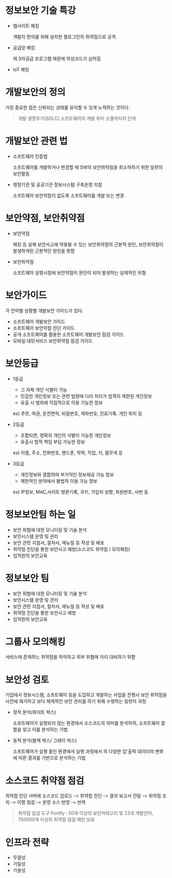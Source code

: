 # 정보보안 기술 특강
- 웹사이트 해킹

    개발자 편의를 위해 설치한 플로그인의 취약점으로 공격
- 공급망 해킹

    제 3자공급 프로그램 때문에 악성코드가 심어짐
- IoT 해킹

# 개발보안의 정의
가장 중요한 점은 신뢰되는 상태를 유지할 수 있게 노력하는 것이다.
> 개발 생명주기(SDLC)
> 소프트웨어의 개발 부터 소멸까지의 단계

# 개발보안 관련 법
- 소프트웨어 진흥법

    소프트웨어를 개발하거나 변경할 때 SW의 보안취약점을 최소하하기 위한 일련의 보안활동
- 행정기관 및 공공기관 정보시스템 구축운영 지침

    소프트웨어 보안약점이 없도록 소프트웨어를 개발 또는 변경

# 보안약점, 보안취약점
- 보안약점

    해킹 등 실제 보안사고에 악용될 수 있는 보안취약점의 근본적 원인, 보안취약점이 발생하게된 근본적인 원인을 뜻함
- 보안취약점

    소프트웨어 실행시점에 보안약점이 원인이 되어 발생하는 실제적인 위협

# 보안가이드
각 언어별 상황별 개발보안 가이드가 있다. 
- 소프트웨어 개발보안 가이드
- 소프트웨어 보안약점 진단 가이드
- 공개 소프트웨어를 활용한 소프트웨어 개발보안 점검 가이드
- 모바일 대민서비스 보안취약점 점검 가이드

# 보안등급
- 1등급

    - 그 자체 개인 식별이 가능
    - 민감한 개인정보 또는 관련 법령에 다라 처리가 엄격히 제한된 개인정보
    - 유출 시 범죄에 직접적으로 이용 가능한 정보

    ex) 주민, 여권, 운전면허, 비밀번호, 계좌번호, 진료기록. 개인 위치 등
- 2등급

    - 조합되면, 명확히 개인의 식별이 가능한 개인정보
    - 유출시 법적 책임 부담 가능한 정보

    ex) 이름, 주소, 전화번호, 핸드폰, 학력, 직업, 키, 몸무게 등
- 3등급

    - 개인정보와 결합하여 부가적인 정보제공 가능 정보
    - 제한적인 분야에서 불법적 이용 가능 정보

    ex) IP정보, MAC,사이트 방문기록, 쿠키, 가입자 성향, 회원번호, 사번 등

# 정보보안팀 하는 일
- 보안 위협에 대한 모니터링 및 기술 분석
- 보안시스템 운영 및 관리
- 보안 관련 지침서, 절차서, 메뉴얼 등 작성 및 배포
- 취약점 진단을 통한 보안사고 예방(소스코드 취약점 / 모의해킹)
- 임직원의 보안교육

# 정보보안 팀
- 보안 위협에 대한 모니터링 및 기술 분석
- 보안시스템 운영 및 관리
- 보안 관련 지침서, 절차서, 메뉴얼 등 작성 및 배포
- 취약점 진단을 통한 보안사고 예방
- 임직원의 보안교육

# 그룹사 모의해킹
서비스에 존재하느 취약점을 파악하고 외부 위협에 미리 대비하기 위함

# 보안성 검토
기업에서 정보시스템, 소프트웨어 등을 도입하고 개발하는 사업을 진행시 보안 취약점을 사전에 제거하고 보다 체계적인 보안 관리를 하기 위해 수행하는 일련의 과정
- 정적 분석(화이트 박스)

    소프트웨어가 실행되지 않는 환경에서 소스코드의 의미를 분석하여, 소프트웨어 결함을 찾고 이를 분석하는 기법
- 동적 분석(블랙 박스/ 그레이 박스)

    소프트웨어가 실행 중인 환경에서 실행 과정에서 의 다양한 입'출력 데이터의 변화에 따른 결과를 기반으로 분석하는 기법

# 소스코드 취약점 점검
최약점 진단 서버에 소스코드 업로드 -> 취약점 진단 -> 결과 보고서 전달 -> 취약점 조치 -> 이행 점검 -> 운영 소스 반영 -> 반복

> 취약점 점검 도구
> Fortify : 50개 이상의 보안카테고리 및 23개 개발언어, 750000개 이상의 취약점 점검 패턴 보유

# 인프라 전략
- 무결성
- 기밀성
- 가용성
